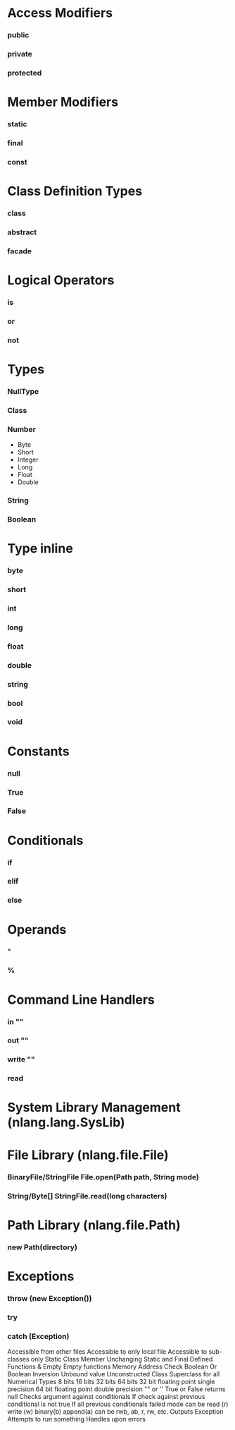 # Access Modifiers
### public
### private
### protected 
    
# Member Modifiers
### static
### final
### const

# Class Definition Types
### class
### abstract
### facade

# Logical Operators
### is
### or
### not

# Types
### NullType  
### Class
### Number
- Byte
- Short
- Integer
- Long
- Float
- Double
### String
### Boolean

# Type inline
### byte
### short
### int
### long
### float
### double
### string
### bool
### void

# Constants
### null
### True
### False

# Conditionals
### if
### elif
### else

# Operands
### ^
### %

# Command Line Handlers
### in ""
### out ""
### write ""
### read #

# System Library Management (nlang.lang.SysLib)


# File Library (nlang.file.File)
### BinaryFile/StringFile File.open(Path path, String mode)
### String/Byte[] StringFile.read(long characters)
    
# Path Library (nlang.file.Path)
### new Path(directory)

# Exceptions
### throw (new Exception())
### try
### catch (Exception)


Accessible from other files
Accessible to only local file
Accessible to sub-classes only
Static Class Member
Unchanging
Static and Final
Defined
Functions & Empty
Empty functions
Memory Address Check
Boolean Or
Boolean Inversion
Unbound value
Unconstructed Class
Superclass for all Numerical Types
8  bits
16 bits
32 bits
64 bits
32 bit floating point single precision
64 bit floating point double precision
"" or ''
True or False
returns null
Checks argument against conditionals
If check against previous conditional is not true
If all previous conditionals failed
mode can be read (r) write (w) binary(b) append(a) can be rwb, ab, r, rw, etc.
Outputs Exception
Attempts to run something
Handles upon errors
